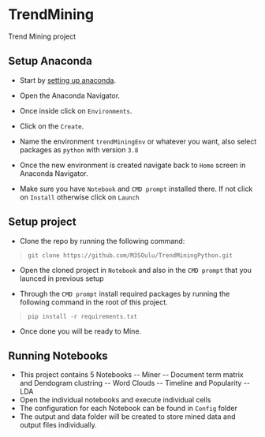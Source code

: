 
  

# TrendMining

  

  

Trend Mining project

  

  

## Setup Anaconda

  

  

- Start by [setting up anaconda](https://www.anaconda.com/products/distribution).

  

- Open the Anaconda Navigator.

  

- Once inside click on `Environments`.

  

- Click on the `Create`.

  

- Name the environment `trendMiningEnv` or whatever you want, also select packages as `python` with version `3.8`

  

- Once the new environment is created navigate back to `Home` screen in Anaconda Navigator.

  
- Make sure you have `Notebook` and `CMD prompt`  installed there. If not click on `Install` otherwise click on `Launch`

  

  

## Setup project

  

- Clone the repo by running the following command:

  

>  `git clone https://github.com/M3SOulu/TrendMiningPython.git`

  

- Open the cloned project in `Notebook` and also in the `CMD prompt` that you launced in previous setup

  

- Through the `CMD prompt` install required packages by running the following command in the root of this project.

  

>  `pip install -r requirements.txt`

- Once done you will be ready to Mine.

  
## Running Notebooks
- This project contains 5 Notebooks
 -- Miner
 -- Document term matrix and Dendogram clustring
 -- Word Clouds
 -- Timeline and Popularity
 -- LDA
- Open the individual notebooks and execute individual cells
- The configuration for each Notebook can be found in `Config` folder
- The output and data folder will be created to store mined data and output files individually.
  